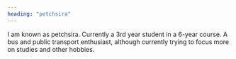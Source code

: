 ```yaml
---
heading: "petchsira"
---
```


I am known as petchsira. Currently a 3rd year student in a 6-year course. A bus and public transport enthusiast, although currently trying to focus more on studies and other hobbies.

